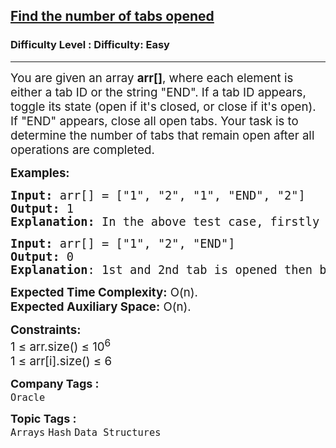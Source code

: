<h2><a href="https://www.geeksforgeeks.org/problems/tiger-zinda-hai5531/1?page=2&category=Arrays&status=unsolved,attempted&sortBy=accuracy">Find the number of tabs opened</a></h2><h3>Difficulty Level : Difficulty: Easy</h3><hr><div class="problems_problem_content__Xm_eO"><p><span style="font-size: 18.6667px;">You are given an array <strong>arr[]</strong>, where each element is either a tab ID or the string "END". If a tab ID appears, toggle its state (open if it's closed, or close if it's open). If "END" appears, close all open tabs. Your task is to determine the number of tabs that remain open after all operations are completed.</span></p>
<p><span style="font-size: 14pt;"><strong>Examples:</strong></span></p>
<pre><span style="font-size: 14pt;"><strong>Input:</strong> arr[] = ["1", "2", "1", "END", "2"]
<strong>Output:</strong> 1
<strong>Explanation: </strong>In the above test case, firstly tab 1st is opened then 2nd is opened then 1st is closed then all are closed then again 2nd is opened.
</span></pre>
<pre><span style="font-size: 14pt;"><strong>Input:</strong> arr[] = ["1", "2", "END"]
<strong>Output:</strong> 0<br><strong>Explanation</strong>: 1st and 2nd tab is opened then both closed so zero tabs open at last,<br></span></pre>
<p><span style="font-size: 14pt;"><strong>Expected Time Complexity:</strong> O(n).<br><strong>Expected Auxiliary Space:</strong> O(n).</span></p>
<p><span style="font-size: 14pt;"><strong>Constraints:<br></strong>1 ≤ arr.size() ≤ 10<sup>6<br></sup></span><span style="font-size: 14pt;">1 ≤ arr[i].size() ≤ 6</span></p></div><p><span style=font-size:18px><strong>Company Tags : </strong><br><code>Oracle</code>&nbsp;<br><p><span style=font-size:18px><strong>Topic Tags : </strong><br><code>Arrays</code>&nbsp;<code>Hash</code>&nbsp;<code>Data Structures</code>&nbsp;